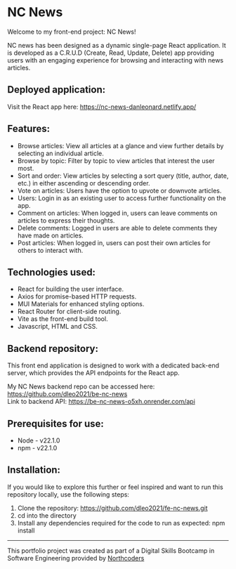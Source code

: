 # NC News

Welcome to my front-end project: NC News!

NC news has been designed as a dynamic single-page React application.
It is developed as a C.R.U.D (Create, Read, Update, Delete) app providing users with an engaging experience for browsing and interacting with news articles.

## Deployed application:

Visit the React app here: https://nc-news-danleonard.netlify.app/

## Features:

- Browse articles: View all articles at a glance and view further details by selecting an individual article.
- Browse by topic: Filter by topic to view articles that interest the user most.
- Sort and order: View articles by selecting a sort query (title, author, date, etc.) in either ascending or descending order.
- Vote on articles: Users have the option to upvote or downvote articles.
- Users: Login in as an existing user to access further functionality on the app.
- Comment on articles: When logged in, users can leave comments on articles to express their thoughts.
- Delete comments: Logged in users are able to delete comments they have made on articles.
- Post articles: When logged in, users can post their own articles for others to interact with.

## Technologies used:

- React for building the user interface.
- Axios for promise-based HTTP requests.
- MUI Materials for enhanced styling options.
- React Router for client-side routing.
- Vite as the front-end build tool.
- Javascript, HTML and CSS.

## Backend repository:

This front end application is designed to work with a dedicated back-end server, which provides the API endpoints for the React app.

My NC News backend repo can be accessed here: https://github.com/dleo2021/be-nc-news  
Link to backend API: https://be-nc-news-o5xh.onrender.com/api

## Prerequisites for use:

- Node - v22.1.0
- npm - v22.1.0

## Installation:

If you would like to explore this further or feel inspired and want to run this repository locally, use the following steps:

1. Clone the repository: https://github.com/dleo2021/fe-nc-news.git
2. cd into the directory
3. Install any dependencies required for the code to run as expected: npm install

---

This portfolio project was created as part of a Digital Skills Bootcamp in Software Engineering provided by [Northcoders](https://northcoders.com/)
